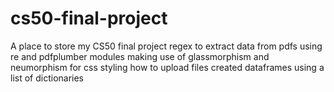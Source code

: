 # cs50-final-project
A place to store my CS50 final project
regex to extract data from pdfs
using re and pdfplumber modules
making use of glassmorphism and neumorphism for css styling
how to upload files
created dataframes using a list of dictionaries